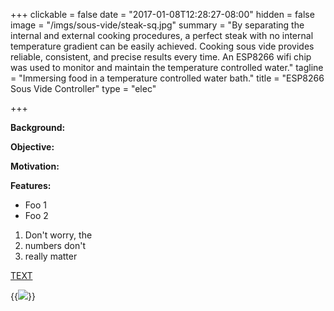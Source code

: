 +++
clickable = false
date = "2017-01-08T12:28:27-08:00"
hidden = false
image = "/imgs/sous-vide/steak-sq.jpg"
summary = "By separating the internal and external cooking procedures, a perfect steak with no internal temperature gradient can be easily achieved. Cooking sous vide provides reliable, consistent, and precise results every time. An ESP8266 wifi chip was used to monitor and maintain the temperature controlled water."
tagline = "Immersing food in a temperature controlled water bath."
title = "ESP8266 Sous Vide Controller"
type = "elec"

+++

__Background:__

__Objective:__

__Motivation:__

__Features:__

+ Foo 1
+ Foo 2

1. Don't worry, the
3. numbers don't 
4. really matter

[TEXT](HYPERLINK)

{{<img caption="TEXT"
src="/imgs/SOURCE" >}}